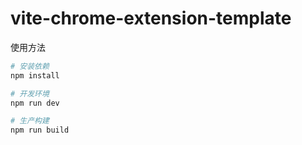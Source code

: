 # vite-chrome-extension-template

使用方法

```powershell
# 安装依赖
npm install

# 开发环境
npm run dev

# 生产构建
npm run build
```
